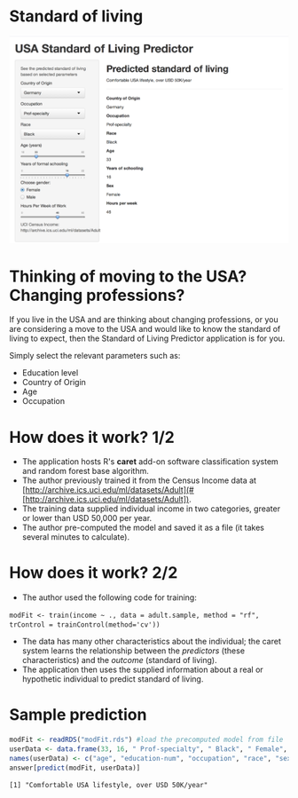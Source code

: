Standard of living
========================================================

![Screenshot](predictor_screenshot.png)

Thinking of moving to the USA? Changing professions?
========================================================

If you live in the USA and are thinking about changing professions, or you are considering a move to the USA and would like to know the standard of living to expect, then the Standard of Living Predictor application is for you.

Simply select the relevant parameters such as:

- Education level
- Country of Origin
- Age
- Occupation

How does it work? 1/2
========================================================

- The application hosts R's __caret__ add-on software classification system and random forest base algorithm.
- The author previously trained it from the Census Income data at [http://archive.ics.uci.edu/ml/datasets/Adult](#[http://archive.ics.uci.edu/ml/datasets/Adult]).
- The training data supplied individual income in two categories, greater or lower than USD 50,000 per year.
- The author pre-computed the model and saved it as a file (it takes several minutes to calculate).

How does it work? 2/2
========================================================

- The author used the following code for training:

`
modFit <- train(income ~ ., data = adult.sample, method = "rf", trControl = trainControl(method='cv'))
`
- The data has many other characteristics about the individual; the caret system learns the relationship between the _predictors_ (these characteristics) and the _outcome_ (standard of living).
- The application then uses the supplied information about a real or hypothetic individual to predict standard of living.

Sample prediction
========================================================



```r
modFit <- readRDS("modFit.rds") #load the precomputed model from file
userData <- data.frame(33, 16, " Prof-specialty", " Black", " Female", 46, " Germany")
names(userData) <- c("age", "education-num", "occupation", "race", "sex", "hours per week", "nativeCountry")
answer[predict(modFit, userData)]
```

```
[1] "Comfortable USA lifestyle, over USD 50K/year"
```
